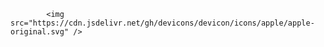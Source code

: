 
            <img src="https://cdn.jsdelivr.net/gh/devicons/devicon/icons/apple/apple-original.svg" />
          
